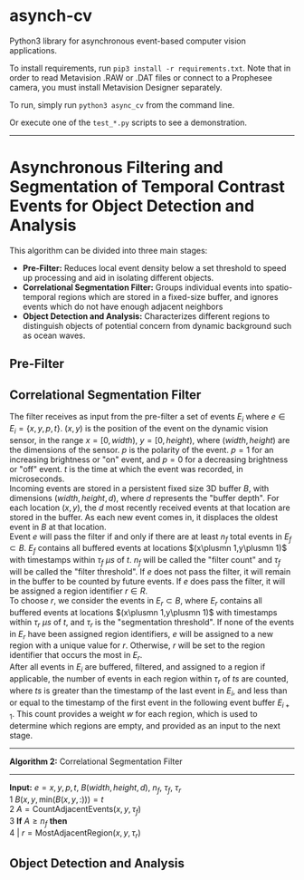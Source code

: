 # asynch-cv
Python3 library for asynchronous event-based computer vision applications.  

To install requirements, run `pip3 install -r requirements.txt`. Note that in order to read Metavision .RAW or .DAT files or connect to a Prophesee camera, you must install Metavision Designer separately.  

To run, simply run `python3 async_cv` from the command line.  

Or execute one of the `test_*.py` scripts to see a demonstration.  
***
# Asynchronous Filtering and Segmentation of Temporal Contrast Events for Object Detection and Analysis
This algorithm can be divided into three main stages:
- **Pre-Filter:** Reduces local event density below a set threshold to speed up processing and aid in isolating different objects.
- **Correlational Segmentation Filter:** Groups individual events into spatio-temporal regions which are stored in a fixed-size buffer, and ignores events which do not have enough adjacent neighbors
- **Object Detection and Analysis:** Characterizes different regions to distinguish objects of potential concern from dynamic background such as ocean waves.

## Pre-Filter


## Correlational Segmentation Filter
The filter receives as input from the pre-filter a set of events $E_i$ where $e\in E_i=\{ x,y,p,t\}$. $(x,y)$ is the position of the event on the dynamic vision sensor, in the range $x=[0, width)$, $y=[0, height)$, where $(width, height)$ are the dimensions of the sensor. $p$ is the polarity of the event. $p=1$ for an increasing brightness or "on" event, and $p=0$ for a decreasing brightness or "off" event. $t$ is the time at which the event was recorded, in microseconds.  
Incoming events are stored in a persistent fixed size 3D buffer $B$, with dimensions $(width, height, d)$, where $d$ represents the "buffer depth". For each location $(x,y)$, the $d$ most recently received events at that location are stored in the buffer. As each new event comes in, it displaces the oldest event in $B$ at that location.  
Event $e$ will pass the filter if and only if there are at least $n_f$ total events in $E_f\subset B$. $E_f$ contains all buffered events at locations $(x\plusmn 1,y\plusmn 1)$ with timestamps within $\tau_f$ $\mu s$ of $t$. $n_f$ will be called the "filter count" and $\tau_f$ will be called the "filter threshold".
If $e$ does not pass the filter, it will remain in the buffer to be counted by future events. If $e$ does pass the filter, it will be assigned a region identifier $r\in R$.  
To choose $r$, we consider the events in $E_r\subset B$, where $E_r$ contains all buffered events at locations $(x\plusmn 1,y\plusmn 1)$ with timestamps within $\tau_r$ $\mu s$ of $t$, and $\tau_r$ is the "segmentation threshold". If none of the events in $E_r$ have been assigned region identifiers, $e$ will be assigned to a new region with a unique value for $r$. Otherwise, $r$ will be set to the region identifier that occurs the most in $E_r$.  
After all events in $E_i$ are buffered, filtered, and assigned to a region if applicable, the number of events in each region within $\tau_r$ of $ts$ are counted, where $ts$ is greater than the timestamp of the last event in $E_i$, and less than or equal to the timestamp of the first event in the following event buffer $E_{i+1}$. This count provides a weight $w$ for each region, which is used to determine which regions are empty, and provided as an input to the next stage.
***
**Algorithm 2:** Correlational Segmentation Filter
***
**Input:** $e={x,y,p,t}$, $B(width, height, d)$, $n_f$, $\tau_f$, $\tau_r$  
1 $B(x, y, \mathrm{min}(B(x, y, :)))=t$  
2 $A = \mathrm{CountAdjacentEvents}(x,y,\tau_f)$  
3 **If** $A\geq n_f$ **then**  
4 | $r = \mathrm{MostAdjacentRegion}(x,y,\tau_r)$


## Object Detection and Analysis
